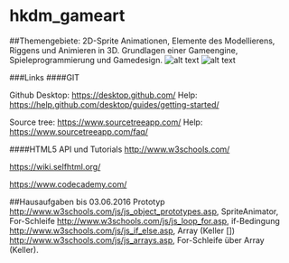 # hkdm_gameart
##Themengebiete: 2D-Sprite Animationen, Elemente des Modellierens, Riggens und Animieren in 3D. Grundlagen einer Gameengine, Spieleprogrammierung und Gamedesign.
![alt text](https://upload.wikimedia.org/wikipedia/commons/d/dd/Muybridge_race_horse_animated.gif "")
![alt text](https://lh4.googleusercontent.com/-2hLIzixzPBo/U8L7J4y0-FI/AAAAAAAAAK4/NihrkDu8gkc/w865-h530-no/shapula.jpg "")




###Links
####GIT

Github Desktop:
https://desktop.github.com/
Help:
https://help.github.com/desktop/guides/getting-started/

Source tree:
https://www.sourcetreeapp.com/
Help:
https://www.sourcetreeapp.com/faq/

####HTML5 API und Tutorials
http://www.w3schools.com/

https://wiki.selfhtml.org/

https://www.codecademy.com/

##Hausaufgaben bis 03.06.2016
Prototyp http://www.w3schools.com/js/js_object_prototypes.asp, SpriteAnimator, For-Schleife http://www.w3schools.com/js/js_loop_for.asp, if-Bedingung http://www.w3schools.com/js/js_if_else.asp, Array (Keller []) http://www.w3schools.com/js/js_arrays.asp, For-Schleife über Array (Keller). 




